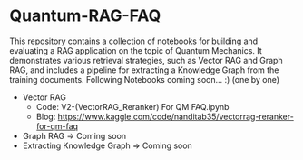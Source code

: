 # Quantum-RAG-FAQ

This repository contains a collection of notebooks for building and evaluating a RAG application on the topic of Quantum Mechanics. It demonstrates various retrieval strategies, such as Vector RAG and Graph RAG, and includes a pipeline for extracting a Knowledge Graph from the training documents. Following Notebooks coming soon... :) (one by one)
* Vector RAG
  - Code: V2-(VectorRAG_Reranker) For QM FAQ.ipynb
  - Blog: https://www.kaggle.com/code/nanditab35/vectorrag-reranker-for-qm-faq
* Graph RAG => Coming soon
* Extracting Knowledge Graph => Coming soon
